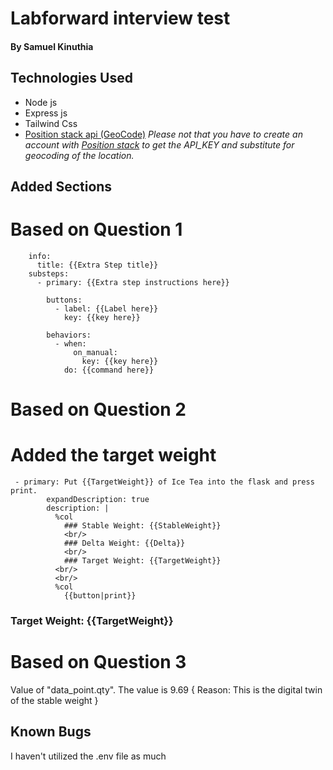 # Labforward interview test

#### By Samuel Kinuthia

## Technologies Used

- Node js
- Express js
- Tailwind Css
- [Position stack api (GeoCode)]( http://api.positionstack.com/v1/)
*Please not that you have to create an account with  [Position stack]( http://api.positionstack.com/v1/) to get the API_KEY and substitute for geocoding of the location.*

## Added Sections

# Based on Question 1

``` extra_step:
    info:
      title: {{Extra Step title}}
    substeps:
      - primary: {{Extra step instructions here}}

        buttons:
          - label: {{Label here}}
            key: {{key here}}

        behaviors:
          - when:
              on_manual:
                key: {{key here}}
            do: {{command here}}
```

# Based on Question 2
# Added the target weight
```
 - primary: Put {{TargetWeight}} of Ice Tea into the flask and press print.
        expandDescription: true
        description: |
          %col
            ### Stable Weight: {{StableWeight}}
            <br/>
            ### Delta Weight: {{Delta}}
            <br/>
            ### Target Weight: {{TargetWeight}}
          <br/>
          <br/>
          %col
            {{button|print}}
```
### Target Weight: {{TargetWeight}}

# Based on Question 3

Value of "data_point.qty". The value is 9.69 { Reason: This is the digital twin of the stable weight }

## Known Bugs

I haven't utilized the .env file as much

